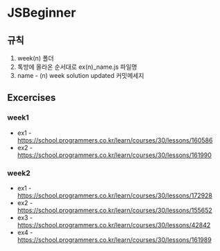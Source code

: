 # JSBeginner

## 규칙
1. week(n) 폴더
2. 톡방에 올라온 순서대로 ex(n)_name.js 파일명
3. name - (n) week solution updated 커밋메세지

## Excercises
### week1 
* ex1 - https://school.programmers.co.kr/learn/courses/30/lessons/160586
* ex2 - https://school.programmers.co.kr/learn/courses/30/lessons/161990

### week2
* ex1 - https://school.programmers.co.kr/learn/courses/30/lessons/172928
* ex2 - https://school.programmers.co.kr/learn/courses/30/lessons/155652 
* ex3 - https://school.programmers.co.kr/learn/courses/30/lessons/42842
* ex4 - https://school.programmers.co.kr/learn/courses/30/lessons/161989
